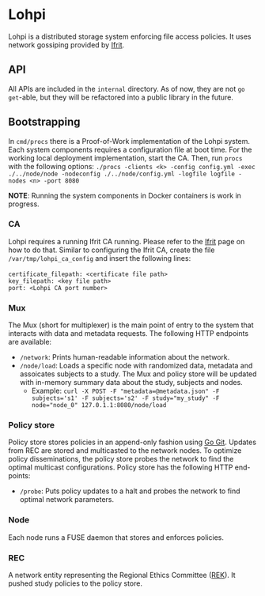 # Lohpi

Lohpi is a distributed storage system enforcing file access policies. It uses network gossiping provided by [Ifrit](https://github.com/joonnna/ifrit). 

## API
All APIs are included in the `internal` directory. As of now, they are not `go get`-able, but they will be refactored into a public 
library in the future.

## Bootstrapping
In `cmd/procs` there is a Proof-of-Work implementation of the Lohpi system. Each system components requires a configuration file at boot
time. For the working local deployment implementation, start the CA. Then, run `procs` with the following options: 
`./procs -clients <k> -config config.yml -exec ./../node/node -nodeconfig ./../node/config.yml -logfile logfile -nodes <n> -port 8080`

**NOTE**: Running the system components in Docker containers is work in progress. 

### CA
Lohpi requires a running Ifrit CA running. Please refer to the [Ifrit](https://github.com/joonnna/ifrit) page on how to do that. Similar to configuring the
Ifrit CA, create the file `/var/tmp/lohpi_ca_config` and insert the following lines:
<br/>
<br/>
`certificate_filepath: <certificate file path>`
<br/>
`key_filepath: <key file path>`
<br/>
`port: <Lohpi CA port number>`

### Mux 
The Mux (short for multiplexer) is the main point of entry to the system that interacts with data and metadata requests. The following HTTP endpoints are available:
- `/network`: Prints human-readable information about the network.
- `/node/load`: Loads a specific node with randomized data, metadata and assoicates subjects to a study. The Mux and policy store will be updated with 
in-memory summary data about the study, subjects and nodes.
  - Example: `curl -X POST -F "metadata=@metadata.json" -F subjects='s1' -F subjects='s2' -F study="my_study" -F node="node_0" 127.0.1.1:8080/node/load`

### Policy store
Policy store stores policies in an append-only fashion using [Go Git](https://github.com/go-git/go-git). Updates from REC are stored and multicasted to the 
network nodes. To optimize policy disseminations, the policy store probes the network to find the optimal multicast configurations. Policy store has the 
following HTTP end-points:
- `/probe`: Puts policy updates to a halt and probes the network to find optimal network parameters.

### Node
Each node runs a FUSE daemon that stores and enforces policies.

### REC
A network entity representing the Regional Ethics Committee ([REK](https://helseforskning.etikkom.no/)). It pushed study policies to the policy store.

### 
